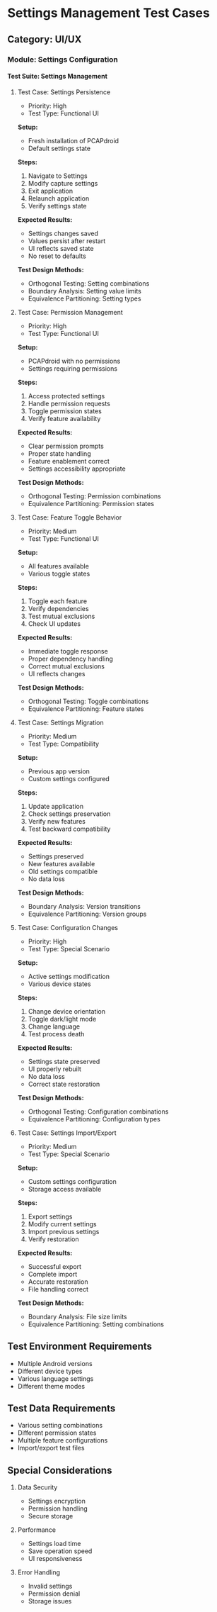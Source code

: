 # Settings Management Test Cases

## Category: UI/UX
### Module: Settings Configuration
#### Test Suite: Settings Management

1. Test Case: Settings Persistence
   - Priority: High
   - Test Type: Functional UI
   
   **Setup:**
   - Fresh installation of PCAPdroid
   - Default settings state
   
   **Steps:**
   1. Navigate to Settings
   2. Modify capture settings
   3. Exit application
   4. Relaunch application
   5. Verify settings state
   
   **Expected Results:**
   - Settings changes saved
   - Values persist after restart
   - UI reflects saved state
   - No reset to defaults
   
   **Test Design Methods:**
   - Orthogonal Testing: Setting combinations
   - Boundary Analysis: Setting value limits
   - Equivalence Partitioning: Setting types

2. Test Case: Permission Management
   - Priority: High
   - Test Type: Functional UI
   
   **Setup:**
   - PCAPdroid with no permissions
   - Settings requiring permissions
   
   **Steps:**
   1. Access protected settings
   2. Handle permission requests
   3. Toggle permission states
   4. Verify feature availability
   
   **Expected Results:**
   - Clear permission prompts
   - Proper state handling
   - Feature enablement correct
   - Settings accessibility appropriate
   
   **Test Design Methods:**
   - Orthogonal Testing: Permission combinations
   - Equivalence Partitioning: Permission states

3. Test Case: Feature Toggle Behavior
   - Priority: Medium
   - Test Type: Functional UI
   
   **Setup:**
   - All features available
   - Various toggle states
   
   **Steps:**
   1. Toggle each feature
   2. Verify dependencies
   3. Test mutual exclusions
   4. Check UI updates
   
   **Expected Results:**
   - Immediate toggle response
   - Proper dependency handling
   - Correct mutual exclusions
   - UI reflects changes
   
   **Test Design Methods:**
   - Orthogonal Testing: Toggle combinations
   - Equivalence Partitioning: Feature states

4. Test Case: Settings Migration
   - Priority: Medium
   - Test Type: Compatibility
   
   **Setup:**
   - Previous app version
   - Custom settings configured
   
   **Steps:**
   1. Update application
   2. Check settings preservation
   3. Verify new features
   4. Test backward compatibility
   
   **Expected Results:**
   - Settings preserved
   - New features available
   - Old settings compatible
   - No data loss
   
   **Test Design Methods:**
   - Boundary Analysis: Version transitions
   - Equivalence Partitioning: Version groups

5. Test Case: Configuration Changes
   - Priority: High
   - Test Type: Special Scenario
   
   **Setup:**
   - Active settings modification
   - Various device states
   
   **Steps:**
   1. Change device orientation
   2. Toggle dark/light mode
   3. Change language
   4. Test process death
   
   **Expected Results:**
   - Settings state preserved
   - UI properly rebuilt
   - No data loss
   - Correct state restoration
   
   **Test Design Methods:**
   - Orthogonal Testing: Configuration combinations
   - Equivalence Partitioning: Configuration types

6. Test Case: Settings Import/Export
   - Priority: Medium
   - Test Type: Special Scenario
   
   **Setup:**
   - Custom settings configuration
   - Storage access available
   
   **Steps:**
   1. Export settings
   2. Modify current settings
   3. Import previous settings
   4. Verify restoration
   
   **Expected Results:**
   - Successful export
   - Complete import
   - Accurate restoration
   - File handling correct
   
   **Test Design Methods:**
   - Boundary Analysis: File size limits
   - Equivalence Partitioning: Setting combinations

## Test Environment Requirements
- Multiple Android versions
- Different device types
- Various language settings
- Different theme modes

## Test Data Requirements
- Various setting combinations
- Different permission states
- Multiple feature configurations
- Import/export test files

## Special Considerations
1. Data Security
   - Settings encryption
   - Permission handling
   - Secure storage

2. Performance
   - Settings load time
   - Save operation speed
   - UI responsiveness

3. Error Handling
   - Invalid settings
   - Permission denial
   - Storage issues
